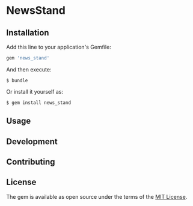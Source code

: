 # NewsStand


## Installation

Add this line to your application's Gemfile:

```ruby
gem 'news_stand'
```

And then execute:

    $ bundle

Or install it yourself as:

    $ gem install news_stand

## Usage


## Development

## Contributing

## License

The gem is available as open source under the terms of the [MIT License](http://opensource.org/licenses/MIT).

